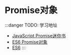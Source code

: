 # Promise对象

:::danger TODO: 学习地址
  * [JavaScript Promise迷你书](http://liubin.org/promises-book/)
  * [ES6 Promise对象](http://es6.ruanyifeng.com/#docs/promise)
  * [ES6](http://es6.ruanyifeng.com/#docs/promise)
:::

